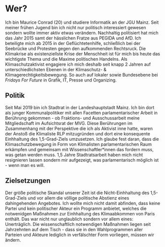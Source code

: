# Wer?

Ich bin Maurice Conrad (20) und studiere Informatik an der JGU Mainz. Seit meiner frühen Jugend bin ich nicht nur politisch interessiert gewesen sondern wollte immer aktiv etwas verändern. Nachhaltig politisiert hat mich das Jahr 2015 samt der hässlichen Fratze aus PEGIDA und AfD. Ich beteiligte mich ab 2015 in der Geflüchtetenhilfe, schließlich bei der Seebrücke und Protesten gegen den aufkommenden Rechtsruck. Die Klimakrise als existenziellste Krise der Menschheit ist für mich bis heute das wichtigste Thema und die Maxime politischen Handelns. Als Klimaschutzaktivist engagiere ich mich deshalb seit knapp 2 Jahren auf unterschiedlichsten Ebenen in der Klimaschutz- & Klimagerechtigkeitsbewegung. So auch auf lokaler sowie Bundesebene bei *Fridays For Future* in Grafik, IT, Presse und Organizing.

## Politik

Seit Mai 2019 bin ich Stadtrat in der Landeshauptstadt Mainz. Ich bin dort als junger Kommunalpolitiker mit allen Facetten parlamentarischer Arbeit in Berührung gekommen - ob Fraktions- und Ausschussarbeit  meine Mitgliedschaft im Aufsichtsrat der MVG. Diese Berührungen im Zusammenhang mit der Perspektive die ich als Aktivist inne hatte, waren der Anstoß die Klimaliste RLP mitzugründen und dort eine konsequente Einhhaltung des 1,5-Grad-Ziels umzusetzen. Ich glaube fest daran, dass die Klimaschutzbewegung in Form von Klimalisten parlamentarischen Raum erkämpfen und gemeinsam mit Wissenschaftler*innen das fordern muss, was getan werden muss. 1,5 Jahre Stadtratsarbeit haben mich nicht resignieren lassen sondern mir aufgezeigt, was parlamentarisch möglich ist - wenn man es will.

## Zielsetzungen

Der größe politische Skandal unserer Zeit ist die Nicht-Einhhaltung des 1,5-Grad-Ziels und vor allem die völlige politische Abstienz eines dahingehenden Angebotes. Ich wollte mich nicht damit abfinden, dass keine Partei und kein politischer Akteur ein Programm anbietet, welches die notwenidgen Maßnahmen zur Einhhaltung des Klimaabkommen von Paris enthält. Das war nicht nur unglaublich sondern vor allem eines: Unerträglich. Die wissenschaftlich notwendigen Maßnahmen liegen seit Jahrzehnten auf dem Tisch - dass sie in den Wahlprogrammen aller Parteien und Akteure lediglich in verfälschter Form vorliegen, müssen wir ändern.
